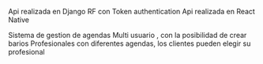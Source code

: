 Api realizada en Django RF con Token authentication 
Api realizada en React Native 

Sistema de gestion de agendas Multi usuario , con la posibilidad de crear barios Profesionales con diferentes agendas, los clientes pueden elegir su profesional
